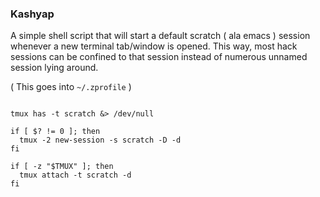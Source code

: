 ### Kashyap

A simple shell script that will start a default scratch ( ala emacs )
session whenever a new terminal tab/window is opened. This way, most
hack sessions can be confined to that session instead of numerous
unnamed session lying around.

( This goes into `~/.zprofile` )

```shell

tmux has -t scratch &> /dev/null

if [ $? != 0 ]; then
  tmux -2 new-session -s scratch -D -d
fi

if [ -z "$TMUX" ]; then
  tmux attach -t scratch -d
fi
```
